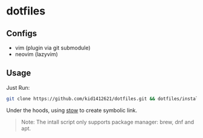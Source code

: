 # dotfiles

## Configs

- vim (plugin via git submodule)
- neovim (lazyvim)

## Usage

Just Run:
```bash
git clone https://github.com/kid1412621/dotfiles.git && dotfiles/install.sh
```

Under the hoods, using [stow](https://www.gnu.org/software/stow/) to create symbolic link.

> Note: The intall script only supports package manager: brew, dnf and apt.
